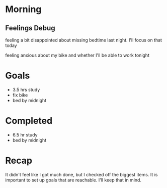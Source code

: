 # Morning
## Feelings Debug
feeling a bit disappointed about missing bedtime last night. I'll focus on that today

feeling anxious about my bike and whether I'll be able to work tonight
# Goals
- 3.5 hrs study
- fix bike 
- bed by midnight
# Completed
- 6.5 hr study
- bed by midnight
# Recap
It didn't feel like I got much done, but I checked off the biggest items. It is important to set up goals that are reachable. I'll keep that in mind.


